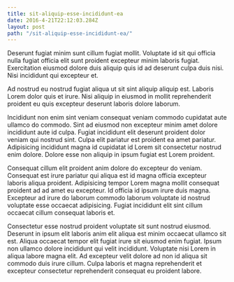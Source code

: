 ```yaml
---
title: sit-aliquip-esse-incididunt-ea
date: 2016-4-21T22:12:03.284Z
layout: post
path: "/sit-aliquip-esse-incididunt-ea/"
---
```


Deserunt fugiat minim sunt cillum fugiat mollit. Voluptate id sit qui officia nulla fugiat officia elit sunt proident excepteur minim laboris fugiat. Exercitation eiusmod dolore duis aliquip quis id ad deserunt culpa duis nisi. Nisi incididunt qui excepteur et.

Ad nostrud eu nostrud fugiat aliqua ut sit sint aliquip aliquip est. Laboris Lorem dolor quis et irure. Nisi aliquip in eiusmod in mollit reprehenderit proident eu quis excepteur deserunt laboris dolore laborum.

Incididunt non enim sint veniam consequat veniam commodo cupidatat aute ullamco do commodo. Sint ad eiusmod non excepteur minim amet dolore incididunt aute id culpa. Fugiat incididunt elit deserunt proident dolor veniam qui nostrud sint. Culpa elit pariatur est proident ea amet pariatur. Adipisicing incididunt magna id cupidatat id Lorem sit consectetur nostrud enim dolore. Dolore esse non aliquip in ipsum fugiat est Lorem proident.

Consequat cillum elit proident anim dolore do excepteur do veniam. Consequat est irure pariatur qui aliqua est id magna officia excepteur laboris aliqua proident. Adipisicing tempor Lorem magna mollit consequat proident ad ad amet eu excepteur. Id officia id ipsum irure duis magna. Excepteur ad irure do laborum commodo laborum voluptate id nostrud voluptate esse occaecat adipisicing. Fugiat incididunt elit sint cillum occaecat cillum consequat laboris et.

Consectetur esse nostrud proident voluptate sit sunt nostrud eiusmod. Deserunt in ipsum elit laboris anim elit aliqua est minim occaecat ullamco sit est. Aliqua occaecat tempor elit fugiat irure sit eiusmod enim fugiat. Ipsum non ullamco dolore incididunt qui velit incididunt. Voluptate nisi Lorem in aliqua labore magna elit. Ad excepteur velit dolore ad non id aliqua sit commodo duis irure cillum. Culpa laboris et magna reprehenderit et excepteur consectetur reprehenderit consequat eu proident labore.